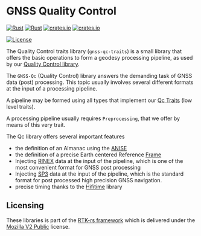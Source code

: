 GNSS Quality Control
====================

[![Rust](https://github.com/rtk-rs/gnss-qc/actions/workflows/rust.yml/badge.svg)](https://github.com/rtk-rs/gnss-qc/actions/workflows/rust.yml)
[![Rust](https://github.com/rtk-rs/gnss-qc/actions/workflows/daily.yml/badge.svg)](https://github.com/rtk-rs/gnss-qc/actions/workflows/daily.yml)
[![crates.io](https://docs.rs/gnss-qc/badge.svg)](https://docs.rs/gnss-qc/)
[![crates.io](https://img.shields.io/crates/d/gnss-qc.svg)](https://crates.io/crates/gnss-qc)

[![License](https://img.shields.io/badge/license-MPL_2.0-orange?style=for-the-badge&logo=mozilla)](https://github.com/rtk-rs/qc-traits/blob/main/LICENSE)

The Quality Control traits library (`gnss-qc-traits`) is a small library
that offers the basic operations to form a geodesy processing pipeline, as used by
our [Quality Control library](https://github.com/rtk-rs/gnss-qc).


The `GNSS-Qc` (Quality Control) library answers the demanding task
of GNSS data (post) processing. This topic usually involves several different formats
at the input of a processing pipeline. 

A pipeline may be formed using all types that implement
our [Qc Traits](https://github.com/rtk-rs/qc-traits) (low level traits).

A processing pipeline usually requires `Preprocessing`,
that we offer by means of this very trait.

The Qc library offers several important features

- the definition of an Almanac using
the [ANISE](https://github.com/nyx-space/anise)
- the definition of a precise Earth centered Reference [Frame](https://github.com/nyx-space/anise)
- Injecting [RINEX](https://github.com/georust/rinex) data at the input
of the pipeline, which is one of the most convenient format for GNSS post processing
- Injecting [SP3](https://github.com/georust/rinex/tree/main/sp3) data
at the input of the pipeline, which is the standard format for post processed high precision GNSS navigation.
- precise timing thanks to the [Hifitime](https://github.com/nyx-space/hifitime) library

## Licensing

These libraries is part of the [RTK-rs framework](https://github.com/rtk-rs) which
is delivered under the [Mozilla V2 Public](https://www.mozilla.org/en-US/MPL/2.0) license.
